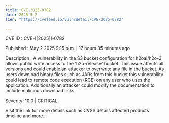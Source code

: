 ```yaml
---
title: CVE-2025-0782
date: 2025-5-2
lien: "https://cvefeed.io/vuln/detail/CVE-2025-0782"

---
```


CVE ID : CVE-[[2025]]-0782

Published :  May 2
2025
9:15 p.m. | 17 hours
35 minutes ago

Description : A vulnerability in the S3 bucket configuration for h2oai/h2o-3 allows public write access to the 'h2o-release' bucket. This issue affects all versions and could enable an attacker to overwrite any file in the bucket. As users download binary files such as JARs from this bucket
this vulnerability could lead to remote code execution (RCE) on any user who uses the application. Additionally
an attacker could modify the documentation to include malicious download links.

Severity: 10.0 | CRITICAL

Visit the link for more details
such as CVSS details
affected products
timeline
and more...

